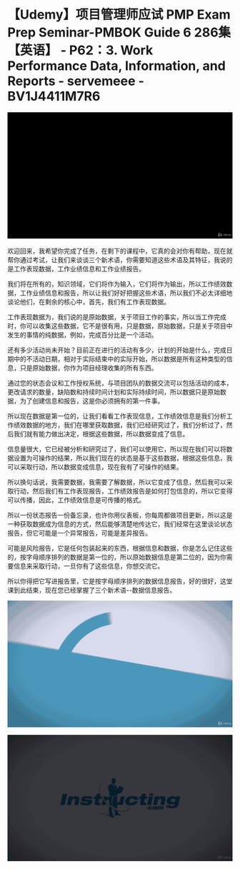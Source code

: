 # 【Udemy】项目管理师应试 PMP Exam Prep Seminar-PMBOK Guide 6  286集【英语】 - P62：3. Work Performance Data, Information, and Reports - servemeee - BV1J4411M7R6

![](img/7b19ba5c4fc929d7090074a01a11f7df_0.png)

欢迎回来，我希望你完成了任务，在剩下的课程中，它真的会对你有帮助，现在就帮你通过考试，让我们来谈谈三个新术语，你需要知道这些术语及其特征，我说的是工作表现数据，工作业绩信息和工作业绩报告。

我们将在所有的，知识领域，它们将作为输入，它们将作为输出，所以工作绩效数据，工作业绩信息和报告，所以让我们好好把握这些术语，所以我们不必太详细地谈论他们，在剩余的核心中，首先，我们有工作表现数据。

工作表现数据为，我们说的是原始数据，关于项目工作的事实，所以当工作完成时，你可以收集这些数据，它不是很有用，只是数据，原始数据，只是关于项目中发生的事情的纯数据，例如，完成百分比是一个活动。

还有多少活动尚未开始？目前正在进行的活动有多少，计划的开始是什么，完成日期中的不活动日期，相对于实际结束中的实际开始，所以数据是所有这种类型的信息，只是原始数据，你作为项目经理收集的所有东西。

通过您的状态会议和工作授权系统，与项目团队的数据交流可以包括活动的成本，更改请求的数量，缺陷数和持续时间计划和实际持续时间，所以数据只是原始数据，为了创建信息和报告，这是你必须拥有的第一件事。

所以现在数据是第一位的，让我们看看工作表现信息，工作绩效信息是我们分析工作绩效数据的地方，我们在哪里获取数据，我们已经研究过了，我们分析过了，然后我们就有能力做出决定，根据这些数据，所以数据变成了信息。

信息量很大，它已经被分析和研究过了，我们可以使用它，所以现在我们可以将数据设置为可操作的结果，所以我们现在的状态是基于这些数据，根据这些信息，我可以采取行动，所以数据变成信息，现在我有了可操作的结果。

所以换句话说，我需要数据，我需要了解数据，所以它变成了信息，然后我可以采取行动，然后我们有工作表现报告，工作绩效报告是如何打包信息的，所以它变得可以传播，因此，工作绩效信息是可传播的格式。

所以一份状态报告一份备忘录，也许你用仪表板，你每周都做项目更新，所以这是一种获取数据成为信息的方式，然后能够清楚地传达它，我们经常在这里谈论状态报告，但它可能是一个异常报告，可能是差异报告。

可能是风险报告，它是任何包装起来的东西，根据信息和数据，你是怎么记住这些的，按字母顺序排列的数据是第一位的，所以原始数据信息是第二位的，因为你需要信息来采取行动，一旦你有了这些信息，你想交流它。

所以你得把它写进报告里，它是按字母顺序排列的数据信息报告，好的很好，这堂课到此结束，现在您已经掌握了三个新术语--数据信息报告。



![](img/7b19ba5c4fc929d7090074a01a11f7df_2.png)

![](img/7b19ba5c4fc929d7090074a01a11f7df_3.png)